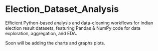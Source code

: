 # Election_Dataset_Analysis
 Efficient Python-based analysis and data-cleaning workflows for Indian election result datasets, featuring Pandas & NumPy code for data exploration, aggregation, and EDA.

 Soon will be adding the charts and graphs plots. 
